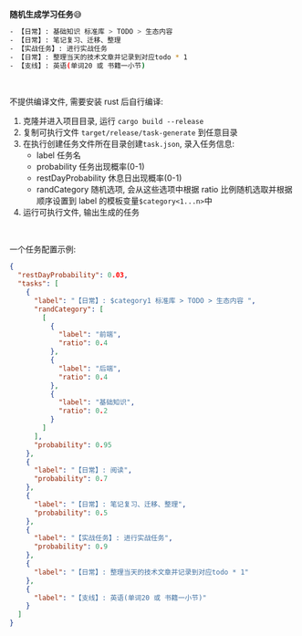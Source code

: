 **随机生成学习任务**😅

```bash
- 【日常】: 基础知识 标准库 > TODO > 生态内容 
- 【日常】: 笔记复习、迁移、整理
- 【实战任务】: 进行实战任务
- 【日常】: 整理当天的技术文章并记录到对应todo * 1
- 【支线】: 英语(单词20 或 书籍一小节)
```



<br>



不提供编译文件, 需要安装 rust 后自行编译:

1. 克隆并进入项目目录, 运行 `cargo build --release`
2. 复制可执行文件 `target/release/task-generate` 到任意目录
3. 在执行创建任务文件所在目录创建`task.json`, 录入任务信息:
   - label 任务名
   - probability 任务出现概率(0-1)
   - restDayProbability 休息日出现概率(0-1)
   - randCategory 随机选项, 会从这些选项中根据 ratio 比例随机选取并根据顺序设置到 label 的模板变量`$category<1...n>`中
4. 运行可执行文件, 输出生成的任务



<br>



一个任务配置示例:

```json
{
  "restDayProbability": 0.03,
  "tasks": [
    {
      "label": "【日常】: $category1 标准库 > TODO > 生态内容 ",
      "randCategory": [
        [
          {
            "label": "前端",
            "ratio": 0.4
          },
          {
            "label": "后端",
            "ratio": 0.4
          },
          {
            "label": "基础知识",
            "ratio": 0.2
          }
        ]
      ],
      "probability": 0.95
    },
    {
      "label": "【日常】: 阅读",
      "probability": 0.7
    },
    {
      "label": "【日常】: 笔记复习、迁移、整理",
      "probability": 0.5
    },
    {
      "label": "【实战任务】: 进行实战任务",
      "probability": 0.9
    },
    {
      "label": "【日常】: 整理当天的技术文章并记录到对应todo * 1"
    },
    {
      "label": "【支线】: 英语(单词20 或 书籍一小节)"
    }
  ]
}
```
